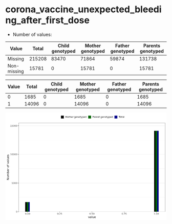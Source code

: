 # corona_vaccine_unexpected_bleeding_after_first_dose
- Number of values:

| Value | Total | Child genotyped | Mother genotyped | Father genotyped | Parents genotyped |
| ----- | ----- | --------------- | ---------------- | ---------------- |---------------- |
| Missing | 215208 | 83470 | 71864 | 59874 | 131738 |
| Non-missing | 15781 | 0 | 15781 | 0 | 15781 |

| Value | Total | Child genotyped | Mother genotyped | Father genotyped | Parents genotyped |
| ----- | ----- | --------------- | ---------------- | ---------------- |---------------- |
| 0 | 1685 | 0 | 1685 | 0 | 1685 |
| 1 | 14096 | 0 | 14096 | 0 | 14096 |



![](corona_vaccine_unexpected_bleeding_after_first_dose_n.png)



